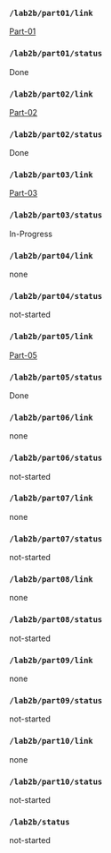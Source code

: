 ### `/lab2b/part01/link`
[Part-01](https://github.com/satyajeetburla/ese519-2022-lab2-2B/tree/main/lab/01_registers)
### `/lab2b/part01/status`
Done
### `/lab2b/part02/link`
[Part-02](https://github.com/satyajeetburla/ese519-2022-lab2-2B/tree/main/lab/02_repl)
### `/lab2b/part02/status`
Done
### `/lab2b/part03/link`
[Part-03](https://github.com/satyajeetburla/ese519-2022-lab2-2B/tree/main/lab/03_sequencer)
### `/lab2b/part03/status`
In-Progress
### `/lab2b/part04/link`
none
### `/lab2b/part04/status`
not-started
### `/lab2b/part05/link`
[Part-05](https://github.com/satyajeetburla/ese519-2022-lab2-2B/tree/main/lab/05_i2c_traffic)
### `/lab2b/part05/status`
Done
### `/lab2b/part06/link`
none
### `/lab2b/part06/status`
not-started
### `/lab2b/part07/link`
none
### `/lab2b/part07/status`
not-started
### `/lab2b/part08/link`
none
### `/lab2b/part08/status`
not-started
### `/lab2b/part09/link`
none
### `/lab2b/part09/status`
not-started
### `/lab2b/part10/link`
none
### `/lab2b/part10/status`
not-started
### `/lab2b/status`
not-started

